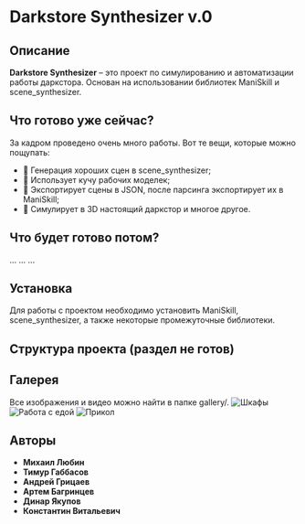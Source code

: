 # Darkstore Synthesizer v.0

## Описание  
**Darkstore Synthesizer** – это проект по симулированию и автоматизации работы даркстора. Основан на использовании библиотек ManiSkill и scene_synthesizer.

## Что готово уже сейчас?
За кадром проведено очень много работы. Вот те вещи, которые можно пощупать:
- 🔹 Генерация хороших сцен в scene_synthesizer;
- 🔹 Использует кучу рабочих моделек;
- 🔹 Экспортирует сцены в JSON, после парсинга экспортирует их в ManiSkill;
- 🔹 Симулирует в 3D настоящий даркстор и многое другое.

## Что будет готово потом?
...
...
...

## Установка  
Для работы с проектом необходимо установить ManiSkill, scene_synthesizer, а также некоторые промежуточные библиотеки.

## Структура проекта  (раздел не готов)
<!-- ```
darkstore_synthesizer/
│── models/          # Модели для синтеза данных
│── scripts/         # Скрипты для генерации данных
│── sandbox/         # Черновые эксперименты и тесты
│── check.py         # Валидация данных
│── gen.py           # Генерация данных
│── README.md        # Описание проекта
``` -->

## Галерея
Все изображения и видео можно найти в папке gallery/.
![Шкафы](gallery/Shelfs3.jpg)
![Работа с едой](gallery/ModelsOfFood.jpg)
![Прикол](gallery/MillionPolygons.jpg)

## Авторы  
- **Михаил Любин**
- **Тимур Габбасов**  
- **Андрей Грицаев**
- **Артем Багринцев**
- **Динар Якупов**
- **Константин Витальевич**